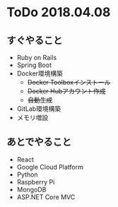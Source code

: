 # ToDo 2018.04.08

## すぐやること

* Ruby on Rails
* Spring Boot
* Docker環境構築
  * ~~Docker Toolboxインストール~~
  * ~~Docker Hubアカウント作成~~
  * ~~自動生成~~
* GitLab環境構築
* メモリ増設

## あとでやること

* React
* Google Cloud Platform
* Python
* Raspberry Pi
* MongoDB
* ASP.NET Core MVC